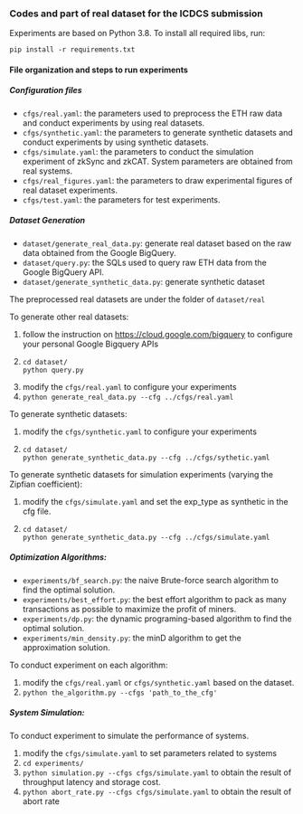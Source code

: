 ### Codes and part of real dataset for the ICDCS submission

Experiments are based on Python 3.8. To install all required libs, run:

```pip install -r requirements.txt```

#### File organization and steps to run experiments

##### Configuration files
- ``cfgs/real.yaml``: the parameters used to preprocess the ETH raw data and conduct experiments by using real datasets.
- ``cfgs/synthetic.yaml``: the parameters to generate synthetic datasets and conduct experiments by using synthetic datasets.
- ``cfgs/simulate.yaml``: the parameters to conduct the simulation experiment of zkSync and zkCAT. System parameters are obtained from real systems.
- ``cfgs/real_figures.yaml``: the parameters to draw experimental figures of real dataset experiments.
- ``cfgs/test.yaml``: the parameters for test experiments.

##### Dataset Generation
- ``dataset/generate_real_data.py``: generate real dataset based on the raw data obtained from the Google BigQuery.
- ``dataset/query.py``: the SQLs used to query raw ETH data from the Google BigQuery API.
- ``dataset/generate_synthetic_data.py``: generate synthetic dataset

The preprocessed real datasets are under the folder of ``dataset/real``

To generate other real datasets:

1. follow the instruction on https://cloud.google.com/bigquery to configure your personal Google Bigquery APIs
2. ```
   cd dataset/
   python query.py 
   ```
3. modify the ``cfgs/real.yaml`` to configure your experiments
4. ```python generate_real_data.py --cfg ../cfgs/real.yaml```

To generate synthetic datasets:

1. modify the ``cfgs/synthetic.yaml`` to configure your experiments
2. ```
   cd dataset/
   python generate_synthetic_data.py --cfg ../cfgs/sythetic.yaml
   ```
   
To generate synthetic datasets for simulation experiments (varying the Zipfian coefficient):

1. modify the ``cfgs/simulate.yaml`` and set the exp_type as synthetic in the cfg file.
2. ```
   cd dataset/
   python generate_synthetic_data.py --cfg ../cfgs/simulate.yaml
   ```
   
##### Optimization Algorithms:

- ``experiments/bf_search.py``: the naive Brute-force search algorithm to find the optimal solution.
- ``experiments/best_effort.py``: the best effort algorithm to pack as many transactions as possible to maximize the profit of miners.
- ``experiments/dp.py``: the dynamic programing-based algorithm to find the optimal solution.
- ``experiments/min_density.py``: the minD algorithm to get the approximation solution.

To conduct experiment on each algorithm:

1. modify the ``cfgs/real.yaml`` or ``cfgs/synthetic.yaml`` based on the dataset.
2. ```python the_algorithm.py --cfgs 'path_to_the_cfg'```

##### System Simulation:

To conduct experiment to simulate the performance of systems.

1. modify the ``cfgs/simulate.yaml`` to set parameters related to systems
2. ```cd experiments/```
3. ```python simulation.py --cfgs cfgs/simulate.yaml``` to obtain the result of throughput latency and storage cost.
4. ```python abort_rate.py --cfgs cfgs/simulate.yaml``` to obtain the result of abort rate



